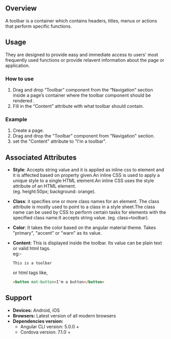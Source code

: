 ## Overview
A toolbar is a container which contains headers, titles, menus or actions that perform specific functions. 

## Usage
They are designed to provide easy and immediate access to users' most frequently used functions or provide relavent information about the page or application.

### How to use
1. Drag and drop “Toolbar” component from the “Navigation” section inside a page’s container where the toolbar component should be rendered .
2. Fill in the “Content” attribute with what toolbar should contain.


### Example
1. Create a page.
2. Drag and drop the "Toolbar" component from "Navigation" section.
3. set the "Content" attribute to "I'm a toolbar".

## Associated Attributes
- **Style**: Accepts string value and it is applied as inline css to element and it is affected based on property given.An inline CSS is used to apply a unique style to a single HTML element.An inline CSS uses the style attribute of an HTML element.  
(eg. height:50px; background: orange).

- **Class**: it specifies one or more class names for an element. The class attribute is mostly used to point to a class in a style sheet.The class name can be used by CSS to perform certain tasks for elements with the specified class name.It accepts string value. (eg. class=toolbar).

- **Color**: It takes the color based on the angular material theme. Takes "primary", "accent" or "warn" as its value.

- **Content**: This 
is displayed inside the toolbar. Its value can be plain text or valid html tags.  
    eg:- 
    ```
    This is a toolbar
    ``` 
    or  html tags like,
    ```html  
    <button mat-button>I'm a button</button>
    ```

## Support
- **Devices:** Android, iOS
- **Browsers:**  Latest version of all modern browsers
- **Dependencies version:** 
    - Angular CLI version: 5.0.0 + 
    - Cordova version: 7.1.0 +
